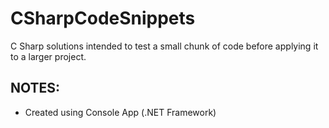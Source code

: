 # CSharpCodeSnippets
C Sharp solutions intended to test a small chunk of code before applying it to a larger project.

## NOTES:
* Created using Console App (.NET Framework)
